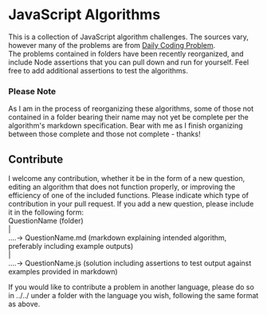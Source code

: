 # JavaScript Algorithms

This is a collection of JavaScript algorithm challenges. The sources vary, however many of the problems are from [Daily Coding Problem](https://www.dailycodingproblem.com/).  
The problems contained in folders have been recently reorganized, and include Node assertions that you can pull down and run for yourself. Feel free to add additional assertions to test the algorithms. 

### Please Note 

As I am in the process of reorganizing these algorithms, some of those not contained in a folder bearing their name may not yet be complete per the algorithm's markdown specification. Bear with me as I finish organizing between those complete and those not complete - thanks!

## Contribute

I welcome any contribution, whether it be in the form of a new question, editing an algorithm that does not function properly, or improving the efficiency of one of the included functions. Please indicate which type of contribution in your pull request. If you add a new question, please include it in the following form:  
QuestionName (folder)  
|  
....-> QuestionName.md (markdown explaining intended algorithm, preferably including example outputs)  
|  
....-> QuestionName.js (solution including assertions to test output against examples provided in markdown)
<br>

If you would like to contribute a problem in another language, please do so in ../../ under a folder with the language you wish, following the same format as above.
